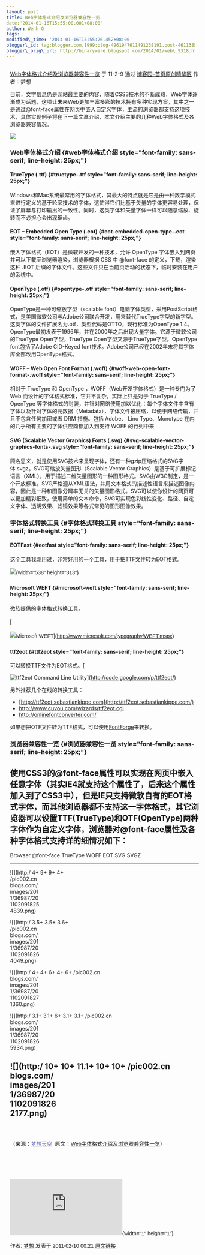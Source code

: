 ```yaml
--- 
layout: post 
title: Web字体格式介绍及浏览器兼容性一览 
date:'2014-01-16T15:55:00.001+08:00' 
author: Wenh Q
tags:
modified\_time: '2014-01-16T15:55:26.452+08:00' 
blogger\_id: tag:blogger.com,1999:blog-4961947611491238191.post-4611385938932358024
blogger\_orig\_url: http://binaryware.blogspot.com/2014/01/web\_9318.html
---
```

<div dir="ltr">

<div class="gmail_quote">

<div style="margin: 0px 10px; overflow: auto; width: 100%;">

[Web字体格式介绍及浏览器兼容性一览](http://www.cnblogs.com/lhb25/archive/2011/02/10/1950473.html) 于
11-2-9 通过 [博客园-首页原创精华区](http://www.cnblogs.com/) 作者：梦想
<div style="font-family: sans-serif;">




</div>

<div>

目前，文字信息仍是网站最主要的内容，随着CSS3技术的不断成熟，Web字体逐渐成为话题，这项让未来Web更加丰富多彩的技术拥有多种实现方案，其中之一是通过@font-face属性在网页中嵌入自定义字体，主流的浏览器都支持这项技术，具体实现例子将在下一篇文章介绍，本文介绍主要的几种Web字体格式及各浏览器兼容情况。
<div style="font-family: sans-serif; line-height: 25px;">

![](http://pic002.cnblogs.com/images/2011/36987/2011020917290036.png)

</div>

### Web字体格式介绍 {#web字体格式介绍 style="font-family: sans-serif; line-height: 25px;"}

#### TrueType (.ttf) {#truetype-.ttf style="font-family: sans-serif; line-height: 25px;"}

Windows和Mac系统最常用的字体格式，其最大的特点就是它是由一种数学模式来进行定义的基于轮廓技术的字体，这使得它们比基于矢量的字体更容易处理，保证了屏幕与打印输出的一致性。同时，这类字体和矢量字体一样可以随意缩放、旋转而不必担心会出现锯齿。
#### EOT – Embedded Open Type (.eot) {#eot-embedded-open-type-.eot style="font-family: sans-serif; line-height: 25px;"}

嵌入字体格式（EOT）是微软开发的一种技术，允许 OpenType
字体嵌入到网页并可以下载至浏览器渲染，浏览器根据 CSS 中 @font-face
的定义，下载，渲染这种 .EOT
后缀的字体文件。这些文件只在当前页活动的状态下，临时安装在用户的系统中。
#### OpenType (.otf) {#opentype-.otf style="font-family: sans-serif; line-height: 25px;"}

OpenType是一种可缩放字型（scalable
font）电脑字体类型，采用PostScript格式，是美国微软公司与Adobe公司联合开发，用来替代TrueType字型的新字型。这类字体的文件扩展名为.otf，类型代码是OTTO，现行标准为OpenType
1.4。OpenType最初发表于1996年，并在2000年之后出现大量字体。它源于微软公司的TrueType
Open字型，TrueType Open字型又源于TrueType字型。OpenType font包括了Adobe
CID-Keyed
font技术。Adobe公司已经在2002年末将其字体库全部改用OpenType格式。
#### WOFF – Web Open Font Format (.woff) {#woff-web-open-font-format-.woff style="font-family: sans-serif; line-height: 25px;"}

相对于 TrueType 和 OpenType ，WOFF（Web开发字体格式）是一种专门为了 Web
而设计的字体格式标准，它并不复杂，实际上只是对于 TrueType / OpenType
等字体格式的封装，并针对网络使用加以优化：每个字体文件中含有字体以及针对字体的元数据（Metadata），字体文件被压缩，以便于网络传输，并且不包含任何加密或者
DRM 措施。包括 Adobe、 Lino Type、Monotype
在内的几乎所有主要的字体供应商都加入到支持 WOFF 的行列中来
#### SVG (Scalable Vector Graphics) Fonts (.svg) {#svg-scalable-vector-graphics-fonts-.svg style="font-family: sans-serif; line-height: 25px;"}

顾名思义，就是使用SVG技术来呈现字体，还有一种gzip压缩格式的SVG字体.svgz。SVG可缩放矢量图形（Scalable
Vector
Graphics）是基于可扩展标记语言（XML），用于描述二维矢量图形的一种图形格式。SVG由W3C制定，是一个开放标准。SVG严格遵从XML语法，并用文本格式的描述性语言来描述图像内容，因此是一种和图像分辨率无关的矢量图形格式。SVG可以使你设计的网页可以更加精彩细致，使用简单的文本命令，SVG可实现色彩线性变化、路径、自定义字体、透明效果、滤镜效果等各式常见的图形图像效果。
### 字体格式转换工具 {#字体格式转换工具 style="font-family: sans-serif; line-height: 25px;"}

#### EOTFast {#eotfast style="font-family: sans-serif; line-height: 25px;"}

这个工具我刚用过，非常好用的一个工具，用于把TTF文件转为EOT格式。
<div style="font-family: sans-serif; line-height: 25px;">

![](http://pic002.cnblogs.com/images/2011/36987/2011020917200658.jpg){width="538"
height="313"}

</div>

#### Microsoft WEFT {#microsoft-weft style="font-family: sans-serif; line-height: 25px;"}

微软提供的字体格式转换工具。
<div style="font-family: sans-serif; line-height: 25px;">

[

![Microsoft
WEFT](http://themeforest.s3.amazonaws.com/113_fontFace/images/weft.png)](http://www.microsoft.com/typography/WEFT.mspx)

</div>

#### ttf2eot {#ttf2eot style="font-family: sans-serif; line-height: 25px;"}

可以转换TTF文件为EOT格式。[

![ttf2eot Command Line
Utility](http://themeforest.s3.amazonaws.com/113_fontFace/images/ttf2eot.png)](http://code.google.com/p/ttf2eot/)

另外推荐几个在线的转换工具：
-   [http://ttf2eot.sebastiankippe.com](http://ttf2eot.sebastiankippe.com/)
-   <http://www.cuvou.com/wizards/ttf2eot.cgi>
-   <http://onlinefontconverter.com/>

如果想把OTF文件转为TTF格式，可以使用[FontForge](http://fontforge.sourceforge.net/)来转换。
### 浏览器兼容性一览 {#浏览器兼容性一览 style="font-family: sans-serif; line-height: 25px;"}

使用CSS3的@font-face属性可以实现在网页中嵌入任意字体（其实IE4就支持这个属性了，后来这个属性加入到了CSS3中），但是IE只支持微软自有的EOT格式字体，而其他浏览器都不支持这一字体格式，其它浏览器可以设置TTF(TrueType)和OTF(OpenType)两种字体作为自定义字体，浏览器对@font-face属性及各种字体格式支持详的细情况如下：
  ----------------------------------------------------------------------------
  Browser    @font-face TrueType   WOFF       EOT        SVG        SVGZ
  ---------- ---------- ---------- ---------- ---------- ---------- ----------
  ![](http:/ 4+         9+         9+         4+                    
  /pic002.cn                                                        
  blogs.com/                                                        
  images/201                                                        
  1/36987/20                                                        
  1102091825                                                        
  4839.png)                                                         

  ![](http:/ 3.5+       3.5+       3.6+                             
  /pic002.cn                                                        
  blogs.com/                                                        
  images/201                                                        
  1/36987/20                                                        
  1102091826                                                        
  4049.png)                                                         

  ![](http:/ 4+         4+         6+                    4+         6+
  /pic002.cn                                                        
  blogs.com/                                                        
  images/201                                                        
  1/36987/20                                                        
  1102091827                                                        
  1360.png)                                                         

  ![](http:/ 3.1+       3.1+       6+                    3.1+       3.1+
  /pic002.cn                                                        
  blogs.com/                                                        
  images/201                                                        
  1/36987/20                                                        
  1102091826                                                        
  5934.png)                                                         

  ![](http:/ 10+        10+        11.1+                 10+        10+
  /pic002.cn                                                        
  blogs.com/                                                        
  images/201                                                        
  1/36987/20                                                        
  1102091826                                                        
  2177.png)                                                         
  ----------------------------------------------------------------------------

<div style="font-family: sans-serif; line-height: 25px;">

 

</div>

<div style="font-family: sans-serif; line-height: 25px;">

（来源：[<span
style="color: #6466b3;">梦想天空</span>](http://www.cnblogs.com/lhb25/) 
原文：[Web字体格式介绍及浏览器兼容性一览](http://www.cnblogs.com/lhb25/archive/2011/02/10/1950473.html)）

</div>

<div
style="font-family: sans-serif; line-height: 25px; min-height: 1px; overflow: hidden; width: 1px;">

﻿

</div>

</div>

<div style="font-family: sans-serif;">

![](http://www.cnblogs.com/aggbug/1950473.html?type=0){width="1"
height="1"}

</div>

<div style="font-family: sans-serif;">

作者: [梦想](http://www.cnblogs.com/) 发表于 2011-02-10 00:21
[原文链接](http://www.cnblogs.com/lhb25/archive/2011/02/10/1950473.html)

</div>

</div>

</div>

</div>
